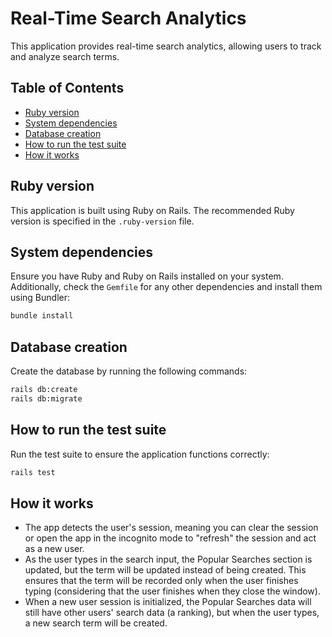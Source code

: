 # Real-Time Search Analytics

This application provides real-time search analytics, allowing users to track and analyze search terms.

## Table of Contents

- [Ruby version](#ruby-version)
- [System dependencies](#system-dependencies)
- [Database creation](#database-creation)
- [How to run the test suite](#how-to-run-the-test-suite)
- [How it works](#how-it-works)

## Ruby version

This application is built using Ruby on Rails. The recommended Ruby version is specified in the `.ruby-version` file.

## System dependencies

Ensure you have Ruby and Ruby on Rails installed on your system. Additionally, check the `Gemfile` for any other dependencies and install them using Bundler:

```bash
bundle install
```

## Database creation

Create the database by running the following commands:

```bash
rails db:create
rails db:migrate
```

## How to run the test suite

Run the test suite to ensure the application functions correctly:

```bash
rails test
```

## How it works

- The app detects the user's session, meaning you can clear the session or open the app in the incognito mode to "refresh" the session and act as a new user.
- As the user types in the search input, the Popular Searches section is updated, but the term will be updated instead of being created. This ensures that the term will be recorded only when the user finishes typing (considering that the user finishes when they close the window).
- When a new user session is initialized, the Popular Searches data will still have other users' search data (a ranking), but when the user types, a new search term will be created.
